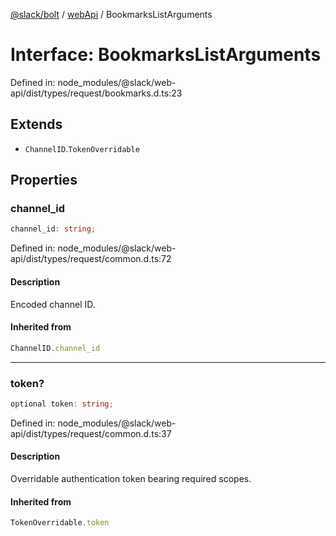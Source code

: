 [@slack/bolt](../../../../index.md) / [webApi](../index.md) / BookmarksListArguments

# Interface: BookmarksListArguments

Defined in: node\_modules/@slack/web-api/dist/types/request/bookmarks.d.ts:23

## Extends

- `ChannelID`.`TokenOverridable`

## Properties

### channel\_id

```ts
channel_id: string;
```

Defined in: node\_modules/@slack/web-api/dist/types/request/common.d.ts:72

#### Description

Encoded channel ID.

#### Inherited from

```ts
ChannelID.channel_id
```

***

### token?

```ts
optional token: string;
```

Defined in: node\_modules/@slack/web-api/dist/types/request/common.d.ts:37

#### Description

Overridable authentication token bearing required scopes.

#### Inherited from

```ts
TokenOverridable.token
```
